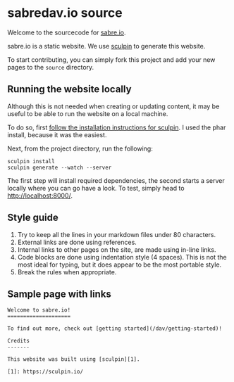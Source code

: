 sabredav.io source
==================

Welcome to the sourcecode for [sabre.io][1].

sabre.io is a static website. We use [sculpin][2] to generate this website.

To start contributing, you can simply fork this project and add your new pages
to the `source` directory.

Running the website locally
---------------------------

Although this is not needed when creating or updating content, it may be
useful to be able to run the website on a local machine.

To do so, first [follow the installation instructions for sculpin][3].
I used the phar install, because it was the easiest.

Next, from the project directory, run the following:

    sculpin install
    sculpin generate --watch --server

The first step will install required dependencies, the second starts a server
locally where you can go have a look. To test, simply head to
<http://localhost:8000/>.

Style guide
-----------

1. Try to keep all the lines in your markdown files under 80 characters.
2. External links are done using references.
3. Internal links to other pages on the site, are made using in-line links.
4. Code blocks are done using indentation style (4 spaces). This is not the
   most ideal for typing, but it does appear to be the most portable style.
5. Break the rules when appropriate.

Sample page with links
----------------------

    Welcome to sabre.io!
    ====================

    To find out more, check out [getting started](/dav/getting-started)!

    Credits
    -------

    This website was built using [sculpin][1].

    [1]: https://sculpin.io/


[1]: http://sabre.io/
[2]: http://sculpin.io/
[3]: https://sculpin.io/download/
